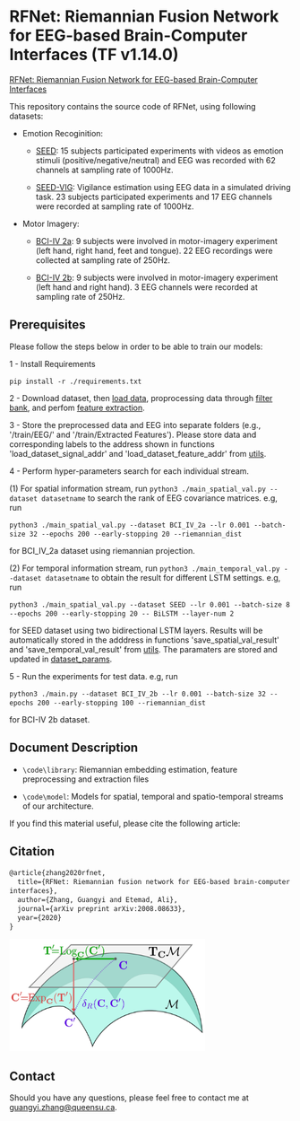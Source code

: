 # RFNet: Riemannian Fusion Network for EEG-based Brain-Computer Interfaces (TF v1.14.0)


[RFNet: Riemannian Fusion Network for EEG-based Brain-Computer Interfaces](https://arxiv.org/abs/2008.08633)



This repository contains the source code of RFNet, using following datasets:

- Emotion Recoginition: 

    - [SEED](https://bcmi.sjtu.edu.cn/~seed/seed.html): 15 subjects participated experiments with videos as emotion stimuli (positive/negative/neutral) and EEG was recorded with 62 channels at sampling rate of 1000Hz.

    - [SEED-VIG](https://bcmi.sjtu.edu.cn/~seed/seed-vig.html): Vigilance estimation using EEG data in a simulated driving task. 23 subjects participated experiments and 17 EEG channels were recorded at sampling rate of 1000Hz. 

- Motor Imagery: 

    - [BCI-IV 2a](https://www.bbci.de/competition/iv/#dataset1): 9 subjects were involved in motor-imagery experiment (left hand, right hand, feet and tongue). 22 EEG recordings were collected at sampling rate of 250Hz. 


    - [BCI-IV 2b](https://www.bbci.de/competition/iv/#dataset1): 9 subjects were involved in motor-imagery experiment (left hand and right hand). 3 EEG channels were recorded at sampling rate of 250Hz. 


## Prerequisites
Please follow the steps below in order to be able to train our models:


1 - Install Requirements

```
pip install -r ./requirements.txt
```

2 - Download dataset, then [load data](./code/load_data.py), proprocessing data through [filter bank](./code/library/signal_filtering.py), and perfom [feature extraction](./code/library/feature_extraction.py).
    
3 - Store the preprocessed data and EEG into separate folders (e.g., '/train/EEG/' and '/train/Extracted Features'). Please store data and corresponding labels to the address shown in functions 'load_dataset_signal_addr' and 'load_dataset_feature_addr' from [utils](./code/utils.py). 

4 - Perform hyper-parameters search for each individual stream. 

(1) For spatial information stream, run `python3 ./main_spatial_val.py --dataset datasetname` to search the rank of EEG covariance matrices. e.g, run 
```
python3 ./main_spatial_val.py --dataset BCI_IV_2a --lr 0.001 --batch-size 32 --epochs 200 --early-stopping 20 --riemannian_dist
```
for BCI_IV_2a dataset using riemannian projection. 

(2) For temporal information stream, run `python3 ./main_temporal_val.py --dataset datasetname` to obtain the result for different LSTM settings. e.g, run
```
python3 ./main_spatial_val.py --dataset SEED --lr 0.001 --batch-size 8 --epochs 200 --early-stopping 20 -- BiLSTM --layer-num 2
```

for SEED dataset using two bidirectional LSTM layers. Results will be automatically stored in the adddress in functions 'save_spatial_val_result' and 'save_temporal_val_result' from [utils](./code/utils.py). The paramaters are stored and updated in [dataset_params](./code/dataset_params.yaml).

5 - Run the experiments for test data. e.g, run 
```
python3 ./main.py --dataset BCI_IV_2b --lr 0.001 --batch-size 32 --epochs 200 --early-stopping 100 --riemannian_dist 
```
for BCI-IV 2b dataset. 


 ## Document Description
 
- `\code\library`:   Riemannian embedding estimation, feature preprocessing and extraction files
 
- `\code\model`:     Models for spatial, temporal and spatio-temporal streams of our architecture. 
 


If you find this material useful, please cite the following article:

## Citation
```
@article{zhang2020rfnet, 
  title={RFNet: Riemannian fusion network for EEG-based brain-computer interfaces},
  author={Zhang, Guangyi and Etemad, Ali},
  journal={arXiv preprint arXiv:2008.08633},
  year={2020}
}
```
<img src="/doc/manifold.jpg" width="350" height="200">



## Contact
Should you have any questions, please feel free to contact me at [guangyi.zhang@queensu.ca](guangyi.zhang@queensu.ca).



<!-- <img src="/doc/riemannian.jpg" width="400" height="200">
 -->
